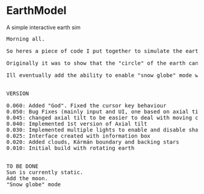 # EarthModel
A simple interactive earth sim
<pre>
Morning all.

So heres a piece of code I put together to simulate the earths rotation.

Originally it was to show that the "circle" of the earth can still be a sphere.

Ill eventually add the ability to enable "snow globe" mode which makes christian apologists out to be even more stupid.


VERSION

0.060: Added "God". Fixed the cursor key behaviour
0.050: Bug Fixes (mainly input and UI, one based on axial tilt change - modified rotation system to rotate earth's "camera" instead of the earth itself see 0.045)
0.045: changed axial tilt to be easier to deal with moving camera
0.040: Implemented 1st version of Axial tilt
0.030: Implemented multiple lights to enable and disable shading
0.025: Interface created with information box
0.020: Added clouds, Kármán boundary and backing stars
0.010: Initial build with rotating earth


TO BE DONE
Sun is currently static.
Add the moon.
"Snow globe" mode
</pre>
